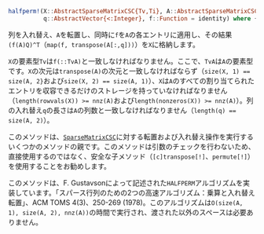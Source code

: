 ```julia
halfperm!(X::AbstractSparseMatrixCSC{Tv,Ti}, A::AbstractSparseMatrixCSC{TvA,Ti},
          q::AbstractVector{<:Integer}, f::Function = identity) where {Tv,TvA,Ti}
```

列を入れ替え、`A`を転置し、同時に`f`を`A`の各エントリに適用し、その結果`(f(A)Q)^T`（`map(f, transpose(A[:,q]))`）を`X`に格納します。

`X`の要素型`Tv`は`f(::TvA)`と一致しなければなりません。ここで、`TvA`は`A`の要素型です。`X`の次元は`transpose(A)`の次元と一致しなければならず（`size(X, 1) == size(A, 2}`および`size(X, 2) == size(A, 1)`）、`X`は`A`のすべての割り当てられたエントリを収容できるだけのストレージを持っていなければなりません（`length(rowvals(X)) >= nnz(A)`および`length(nonzeros(X)) >= nnz(A)`）。列の入れ替え`q`の長さは`A`の列数と一致しなければなりません（`length(q) == size(A, 2)`）。

このメソッドは、[`SparseMatrixCSC`](@ref)に対する転置および入れ替え操作を実行するいくつかのメソッドの親です。このメソッドは引数のチェックを行わないため、直接使用するのではなく、安全な子メソッド（`[c]transpose[!]`、`permute[!]`）を使用することをお勧めします。

このメソッドは、F. Gustavsonによって記述された`HALFPERM`アルゴリズムを実装しています。「スパース行列のための2つの高速アルゴリズム：乗算と入れ替え転置」、ACM TOMS 4(3)、250-269 (1978)。このアルゴリズムは`O(size(A, 1), size(A, 2), nnz(A))`の時間で実行され、渡された以外のスペースは必要ありません。
